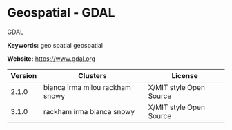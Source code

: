 # Geospatial - GDAL

GDAL

**Keywords:** geo spatial geospatial

**Website:** <https://www.gdal.org>

| Version | Clusters | License |
| ------- | -------- | ------- |
| 2.1.0 | bianca irma milou rackham snowy | X/MIT style Open Source |
| 3.1.0 | rackham irma bianca snowy | X/MIT style Open Source |
